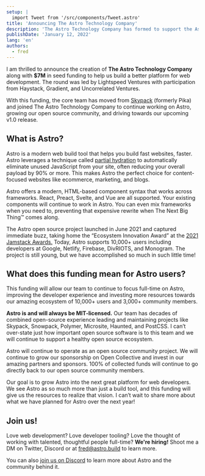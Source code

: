 ```yaml
---
setup: |
  import Tweet from '/src/components/Tweet.astro'
title: 'Announcing The Astro Technology Company'
description: 'The Astro Technology Company has formed to support the Astro open source project and build a better platform for web developers everywhere.'
publishDate: 'January 12, 2022'
lang: 'en'
authors: 
  - fred
---
```



I am thrilled to announce the creation of **The Astro Technology Company** along with **$7M** in seed funding to help us build a better platform for web development. The round was led by Lightspeed Ventures with participation from Haystack, Gradient, and Uncorrelated Ventures. 

With this funding, the core team has moved from [Skypack](https://www.skypack.dev/) (formerly Pika) and joined The Astro Technology Company to continue working on Astro, growing our open source community, and driving towards our upcoming v1.0 release.

## **What is Astro?**

Astro is a modern web build tool that helps you build fast websites, faster. Astro leverages a technique called [partial hydration](https://docs.astro.build/en/core-concepts/component-hydration/) to automatically eliminate unused JavaScript from your site, often reducing your overall payload by 90% or more. This makes Astro the perfect choice for content-focused websites like ecommerce, marketing, and blogs.

Astro offers a modern, HTML-based component syntax that works across frameworks. React, Preact, Svelte, and Vue are all supported. Your existing components will continue to work in Astro. You can even mix frameworks when you need to, preventing that expensive rewrite when The Next Big Thing™️ comes along.

The Astro open source project launched in June 2021 and captured immediate buzz, taking home the “Ecosystem Innovation Award” at the [2021 Jamstack Awards.](https://jamstackconf.com/jammies/) Today, Astro supports 10,000+ users including developers at Google, Netlify, Firebase, DivRIOTS, and Monogram. The project is still young, but we have accomplished so much in such little time!

## What does this funding mean for Astro users?

This funding will allow our team to continue to focus full-time on Astro, improving the developer experience and investing more resources towards our amazing ecosystem of 10,000+ users and 3,000+ community members. 

**Astro is and will always be MIT-licensed.** Our team has decades of combined open-source experience leading and maintaining projects like Skypack, Snowpack, Polymer, Microsite, Haunted, and PostCSS. I can’t over-state just how important open source software is to this team and we will continue to support a healthy open source ecosystem.

Astro will continue to operate as an open source community project. We will continue to grow our sponsorship on Open Collective and invest in our amazing partners and sponsors. 100% of collected funds will continue to go directly back to our open source community members.

Our goal is to grow Astro into the next great platform for web developers. We see Astro as so much more than just a build tool, and this funding will give us the resources to realize that vision. I can’t wait to share more about what we have planned for Astro over the next year!

## Join us!

Love web development? Love developer tooling? Love the thought of working with talented, thoughtful people full-time? **We're hiring!** Shoot me a DM on Twitter, Discord or at [fred@astro.build](mailto:fred@astro.build) to learn more. 

You can also [join us on Discord](https://astro.build/chat) to learn more about Astro and the community behind it.
